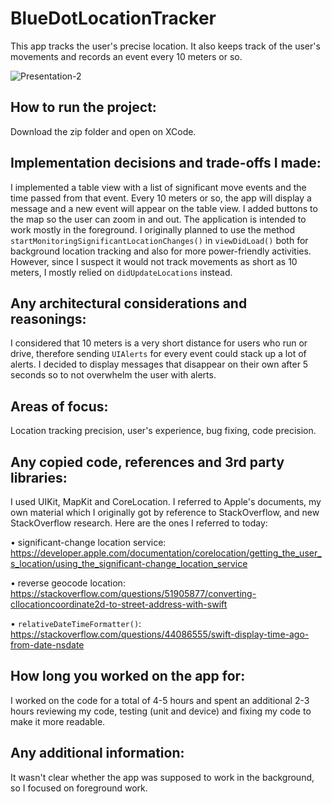 # BlueDotLocationTracker
This app tracks the user's precise location. It also keeps track of the user's movements and records an event every 10 meters or so.

![Presentation-2](https://user-images.githubusercontent.com/89708428/162340674-b67a92a8-586f-4dc9-9f57-483e1dac54f7.gif)



## How to run the project:

Download the zip folder and open on XCode.

## Implementation decisions and trade-offs I made:

I implemented a table view with a list of significant move events and the time passed from that event. Every 10 meters or so, the app will display a message and a new event will appear on the table view. I added buttons to the map so the user can zoom in and out. The application is intended to work mostly in the foreground.
I originally planned to use the method ``startMonitoringSignificantLocationChanges()`` in ``viewDidLoad()`` both for background location tracking and also for more power-friendly activities. However, since I suspect it would not track movements as short as 10 meters, I mostly relied on ``didUpdateLocations`` instead.


## Any architectural considerations and reasonings:

I considered that 10 meters is a very short distance for users who run or drive, therefore sending ``UIAlerts`` for every event could stack up a lot of alerts. I decided to display messages that disappear on their own after 5 seconds so to not overwhelm the user with alerts. 


## Areas of focus:

Location tracking precision, user's experience, bug fixing, code precision.


## Any copied code, references and 3rd party libraries:

I used UIKit, MapKit and CoreLocation. I referred to Apple's documents, my own material which I originally got by reference to StackOverflow, and new StackOverflow research. Here are the ones I referred to today:

• significant-change location service: https://developer.apple.com/documentation/corelocation/getting_the_user_s_location/using_the_significant-change_location_service

• reverse geocode location: https://stackoverflow.com/questions/51905877/converting-cllocationcoordinate2d-to-street-address-with-swift

• ``relativeDateTimeFormatter()``: https://stackoverflow.com/questions/44086555/swift-display-time-ago-from-date-nsdate


## How long you worked on the app for:

I worked on the code for a total of 4-5 hours and spent an additional 2-3 hours reviewing my code, testing (unit and device) and fixing my code to make it more readable.

## Any additional information:

It wasn't clear whether the app was supposed to work in the background, so I focused on foreground work.

